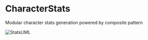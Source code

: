 # CharacterStats
Modular character stats generation powered by composite pattern

![StatsUML](https://github.com/gesat03/CharacterStats/assets/49977194/9f4d5167-6899-4a08-ad3a-35791f568c1c)
